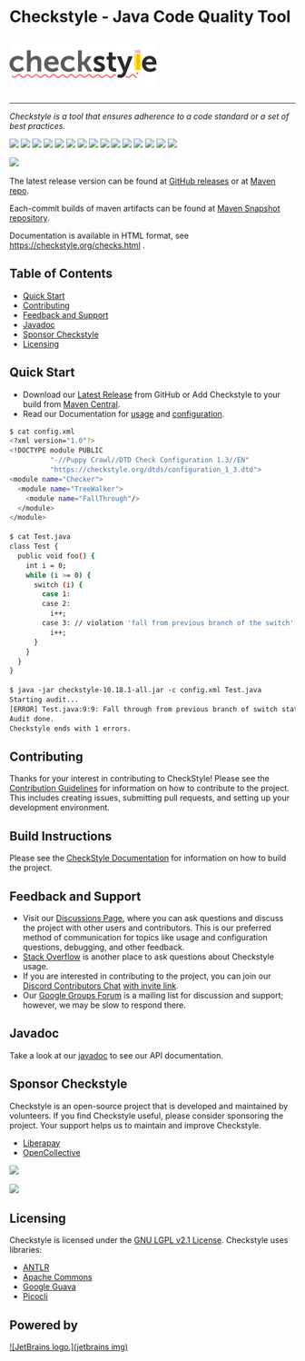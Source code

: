 # Checkstyle - Java Code Quality Tool

![](https://raw.githubusercontent.com/checkstyle/resources/master/img/checkstyle-logos/checkstyle-logo-260x99.png)

--------------------------

*Checkstyle is a tool that ensures adherence to a code standard or a set of best practices.*

[![][appveyor img]][appveyor]
[![][circleci img]][circleci]
[![][cirrusci img]][cirrusci]
[![][coverage img]][coverage]
[![][snyk img]][snyk]
[![][semaphoreci img]][semaphoreci]
[![][azure img]][azure]
[![][error prone img]][error prone]
[![][pitest img]][pitest]
[![][checker framework img]][checker framework]
[![][dependabot img]][dependabot]
[![][release notes/version img]][release notes/version]
[![][closed issues img]][closed issues]
[![][link check img]][link check]
[![][milestone img]][milestone]

[![][mavenbadge img]][mavenbadge]

The latest release version can be found at
[GitHub releases](https://github.com/checkstyle/checkstyle/releases/)
or at [Maven repo](https://repo1.maven.org/maven2/com/puppycrawl/tools/checkstyle/).

Each-commit builds of maven artifacts can be found at
[Maven Snapshot repository](https://oss.sonatype.org/content/repositories/snapshots/com/puppycrawl/tools/checkstyle/).

Documentation is available in HTML format, see https://checkstyle.org/checks.html .

## Table of Contents

- [Quick Start](#quick-start)
- [Contributing](#contributing)
- [Feedback and Support](#feedback-and-support)
- [Javadoc](#javadoc)
- [Sponsor Checkstyle](#sponsor-checkstyle)
- [Licensing](#licensing)

## Quick Start

- Download our [Latest Release](https://github.com/checkstyle/checkstyle/releases/) from GitHub
  or Add Checkstyle to your build from [Maven Central](https://mvnrepository.com/artifact/com.puppycrawl.tools/checkstyle).
- Read our Documentation for [usage](https://checkstyle.org/cmdline.html)
  and [configuration](https://checkstyle.org/config.html).

```bash
$ cat config.xml
<?xml version="1.0"?>
<!DOCTYPE module PUBLIC
          "-//Puppy Crawl//DTD Check Configuration 1.3//EN"
          "https://checkstyle.org/dtds/configuration_1_3.dtd">
<module name="Checker">
  <module name="TreeWalker">
    <module name="FallThrough"/>
  </module>
</module>

$ cat Test.java
class Test {
  public void foo() {
    int i = 0;
    while (i >= 0) {
      switch (i) {
        case 1:
        case 2:
          i++;
        case 3: // violation 'fall from previous branch of the switch'
          i++;
      }
    }
  }
}

$ java -jar checkstyle-10.18.1-all.jar -c config.xml Test.java
Starting audit...
[ERROR] Test.java:9:9: Fall through from previous branch of switch statement [FallThrough]
Audit done.
Checkstyle ends with 1 errors.
```

## Contributing

Thanks for your interest in contributing to CheckStyle! Please see the
[Contribution Guidelines](https://github.com/checkstyle/checkstyle/blob/master/.github/CONTRIBUTING.md)
for information on how to contribute to the project. This includes creating issues, submitting pull
requests, and setting up your development environment.

## Build Instructions

Please see the [CheckStyle Documentation](https://checkstyle.org/contributing.html#Build) for
information on how to build the project.

## Feedback and Support

- Visit our [Discussions Page](https://github.com/checkstyle/checkstyle/discussions), where you
  can ask questions and discuss the project with other users and contributors. This is our
  preferred method of communication for topics
  like usage and configuration questions, debugging, and other feedback.
- [Stack Overflow](https://stackoverflow.com/questions/tagged/checkstyle) is another place to
  ask questions about Checkstyle usage.
- If you are interested in contributing to the project, you can join our
  [Discord Contributors Chat](https://discord.com/channels/845645228467159061/1216455699488313554)
  [with invite link](https://discord.gg/FsUsYC2ura).
- Our [Google Groups Forum](https://groups.google.com/forum/?hl=en#!forum/checkstyle) is a
  mailing list for discussion and support; however, we may be slow to respond there.

## Javadoc

Take a look at our [javadoc](https://checkstyle.org/apidocs/index.html) to see
our API documentation.

## Sponsor Checkstyle

Checkstyle is an open-source project that is developed and maintained by volunteers. If you
find Checkstyle useful, please consider sponsoring the project. Your support helps us to
maintain and improve Checkstyle.

- [Liberapay](https://liberapay.com/checkstyle/)
- [OpenCollective](https://opencollective.com/checkstyle/)

[![][backers.opencollective img]][backers.opencollective]

[![][sponsors.opencollective img]][sponsors.opencollective]

## Licensing

Checkstyle is licensed under the [GNU LGPL v2.1 License](LICENSE).
Checkstyle uses libraries:

- [ANTLR](https://www.antlr.org/)
- [Apache Commons](https://commons.apache.org/)
- [Google Guava](https://github.com/google/guava/)
- [Picocli](https://github.com/remkop/picocli/)

## Powered by

[![JetBrains logo.](jetbrains img)](jetbrains)

[jetbrains]:https://jb.gg/OpenSource
[jetbrains img]:https://resources.jetbrains.com/storage/products/company/brand/logos/jetbrains.svg

[appveyor]:https://ci.appveyor.com/project/checkstyle/checkstyle/history
[appveyor img]:https://ci.appveyor.com/api/projects/status/rw6bw3dl9kph6ucc?svg=true

[coverage]:https://codecov.io/github/checkstyle/checkstyle?branch=master
[coverage img]:https://codecov.io/github/checkstyle/checkstyle/coverage.svg?branch=master

[mavenbadge]:https://search.maven.org/search?q=g:%22com.puppycrawl.tools%22%20AND%20a:%22checkstyle%22
[mavenbadge img]:https://img.shields.io/maven-central/v/com.puppycrawl.tools/checkstyle.svg?label=Maven%20Central

[stackoverflow]:https://stackoverflow.com/questions/tagged/checkstyle
[stackoverflow img]:https://img.shields.io/badge/stackoverflow-CHECKSTYLE-blue.svg

[teamcity]:https://teamcity.jetbrains.com/viewType.html?buildTypeId=Checkstyle_IdeaInspectionsMaster
[teamcity img]:https://teamcity.jetbrains.com/app/rest/builds/buildType:(id:Checkstyle_IdeaInspectionsMaster)/statusIcon

[circleci]: https://circleci.com/gh/checkstyle/checkstyle/tree/master
[circleci img]: https://circleci.com/gh/checkstyle/checkstyle/tree/master.svg?style=svg

[cirrusci]: https://cirrus-ci.com/github/checkstyle/checkstyle
[cirrusci img]: https://api.cirrus-ci.com/github/checkstyle/checkstyle.svg?branch=master

[snyk]: https://snyk.io/test/github/checkstyle/checkstyle?targetFile=pom.xml
[snyk img]: https://snyk.io/test/github/checkstyle/checkstyle/badge.svg

[semaphoreci]: https://checkstyle.semaphoreci.com/projects/checkstyle
[semaphoreci img]: https://checkstyle.semaphoreci.com/badges/checkstyle/branches/master.svg?style=shields

[azure]:https://dev.azure.com/romanivanovjr/romanivanovjr/_build/latest?definitionId=1&branchName=master
[azure img]:https://dev.azure.com/romanivanovjr/romanivanovjr/_apis/build/status/checkstyle.checkstyle?branchName=master

[backers.opencollective]:https://opencollective.com/checkstyle/
[backers.opencollective img]:https://opencollective.com/checkstyle/backers/badge.svg

[sponsors.opencollective]:https://opencollective.com/checkstyle/
[sponsors.opencollective img]:https://opencollective.com/checkstyle/sponsors/badge.svg

[dependabot]:https://github.com/dependabot
[dependabot img]:https://img.shields.io/badge/dependabot-025E8C?style=for-the-badge&logo=dependabot

[closed issues]:https://github.com/checkstyle/checkstyle/actions/workflows/no-old-refs.yml
[closed issues img]:https://github.com/checkstyle/checkstyle/actions/workflows/no-old-refs.yml/badge.svg

[release notes/version]:https://github.com/checkstyle/checkstyle/actions/workflows/releasenotes-gen.yml
[release notes/version img]:https://github.com/checkstyle/checkstyle/actions/workflows/releasenotes-gen.yml/badge.svg

[link check]:https://github.com/checkstyle/checkstyle/actions/workflows/run-link-check.yml
[link check img]:https://github.com/checkstyle/checkstyle/actions/workflows/run-link-check.yml/badge.svg

[error prone]:https://github.com/checkstyle/checkstyle/actions/workflows/error-prone.yml
[error prone img]:https://github.com/checkstyle/checkstyle/actions/workflows/error-prone.yml/badge.svg

[pitest]:https://github.com/checkstyle/checkstyle/actions/workflows/pitest.yml
[pitest img]:https://github.com/checkstyle/checkstyle/actions/workflows/pitest.yml/badge.svg

[checker framework]:https://github.com/checkstyle/checkstyle/actions/workflows/checker-framework.yml
[checker framework img]:https://github.com/checkstyle/checkstyle/actions/workflows/checker-framework.yml/badge.svg

[milestone]:https://github.com/checkstyle/checkstyle/actions/workflows/set-milestone-on-referenced-issue.yml
[milestone img]:https://github.com/checkstyle/checkstyle/actions/workflows/set-milestone-on-referenced-issue.yml/badge.svg
